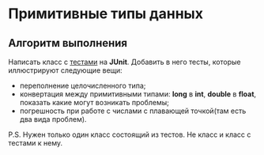 # Примитивные типы данных

## Алгоритм выполнения

Написать класс с [тестами](https://github.com/Broscorp-net/traineeship/blob/master/tests.md) на __JUnit__. Добавить в него тесты, которые иллюстрируют следующие вещи:
   *	переполнение целочисленного типа;
   *	конвертация между примитивными типами: __long__ в __int__, __double__ в __float__, показать какие могут возникать проблемы;
   *	погрешность при работе с числами с плавающей точкой(там есть два вида проблем).

P.S. Нужен только один класс состоящий из тестов. Не класс и класс с тестами к нему.
